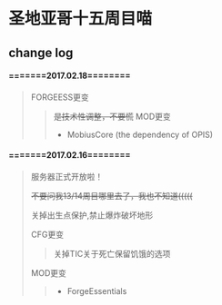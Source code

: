 # 圣地亚哥十五周目喵
## change log
#### =======2017.02.18========
> FORGEESS更变
> > ~~是技术性调整，不要慌~~
> MOD更变
> > + MobiusCore (the dependency of OPIS)
 
#### =======2017.02.16========
> 服务器正式开放啦！
> 
> ~~不要问我13/14周目哪里去了，我也不知道(((((~~
> 
> 关掉出生点保护,禁止爆炸破坏地形
> 
> CFG更变
> > 关掉TIC关于死亡保留饥饿的选项
> 
> MOD更变
> > + ForgeEssentials
